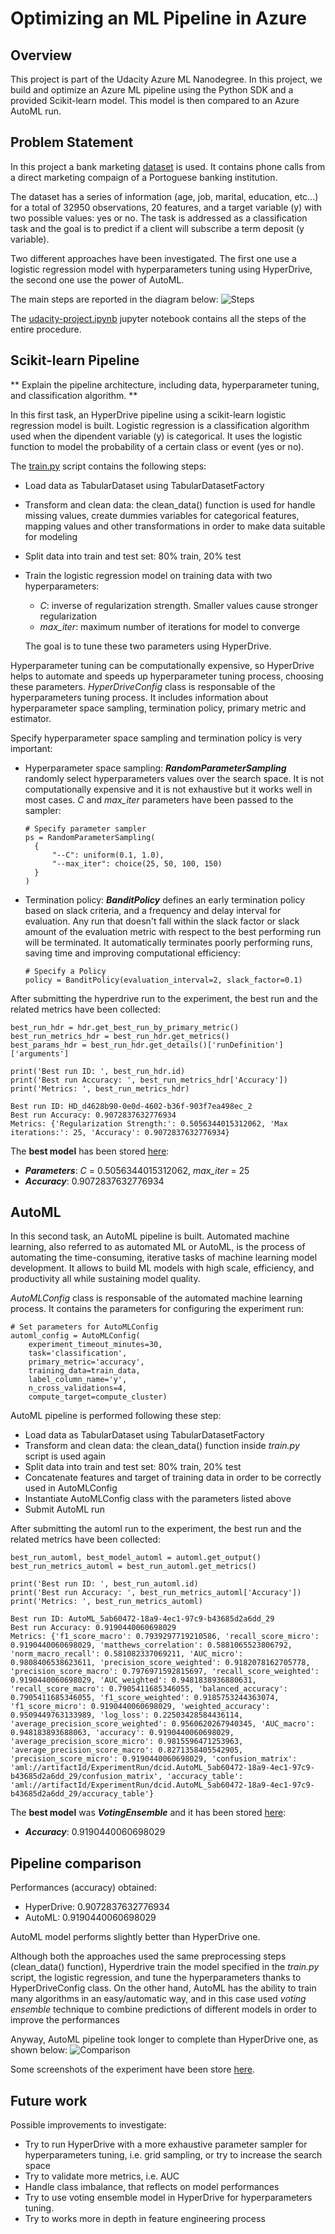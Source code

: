 # Optimizing an ML Pipeline in Azure

## Overview
This project is part of the Udacity Azure ML Nanodegree.
In this project, we build and optimize an Azure ML pipeline using the Python SDK and a provided Scikit-learn model.
This model is then compared to an Azure AutoML run.

## Problem Statement
In this project a bank marketing [dataset](https://automlsamplenotebookdata.blob.core.windows.net/automl-sample-notebook-data/bankmarketing_train.csv) is used.
It contains phone calls from a direct marketing compaign of a Portoguese banking institution.

The dataset has a series of information (age, job, marital, education, etc...) for a total of 32950 observations, 20 features, and a target variable (y)
with two possible values: yes or no.
The task is addressed as a classification task and the goal is to predict if a client will subscribe a term deposit (y variable).

Two different approaches have been investigated. The first one use a logistic regression model with hyperparameters tuning using HyperDrive,
the second one use the power of AutoML.

The main steps are reported in the diagram below:
![Steps](https://github.com/peppegili/1_Optimizing_an_ML_Pipeline_in_Azure/blob/master/img/problem_statement_steps.png)

The [udacity-project.ipynb](https://github.com/peppegili/1_Optimizing_an_ML_Pipeline_in_Azure/blob/master/udacity-project.ipynb) jupyter notebook contains all the steps of the entire procedure.

## Scikit-learn Pipeline
** Explain the pipeline architecture, including data, hyperparameter tuning, and classification algorithm. **

In this first task, an HyperDrive pipeline using a scikit-learn logistic regression model is built.
Logistic regression is a classification algorithm used when the dipendent variable (y) is categorical. It uses the logistic function to model the probability of a certain class or event (yes or no).

The [train.py](https://github.com/peppegili/1_Optimizing_an_ML_Pipeline_in_Azure/blob/master/train.py) script contains the following steps:

  - Load data as TabularDataset using TabularDatasetFactory
  - Transform and clean data: the clean_data() function is used for handle missing values, create dummies variables for categorical features, mapping values and other transformations in order to make data suitable for modeling
  - Split data into train and test set: 80% train, 20% test
  - Train the logistic regression model on training data with two hyperparameters:
  
    - *C*: inverse of regularization strength. Smaller values cause stronger regularization
    - *max_iter*: maximum number of iterations for model to converge
    
    The goal is to tune these two parameters using HyperDrive.

Hyperparameter tuning can be computationally expensive, so HyperDrive helps to automate and speeds up hyperparameter tuning process, choosing these parameters.
*HyperDriveConfig* class is responsable of the hyperparameters tuning process. It includes information about hyperparameter space sampling, termination policy, primary metric and estimator.

Specify hyperparameter space sampling and termination policy is very important:

  - Hyperparameter space sampling: ***RandomParameterSampling*** randomly select hyperparameters values over the search space.
    It is not computationally expensive and it is not exhaustive but it works well in most cases. *C* and *max_iter* parameters have been passed to the sampler:
  
    ```
    # Specify parameter sampler
    ps = RandomParameterSampling(
      {
          "--C": uniform(0.1, 1.0),
          "--max_iter": choice(25, 50, 100, 150)
      }
    )
    ```

  - Termination policy: ***BanditPolicy*** defines an early termination policy based on slack criteria, and a frequency and delay interval for evaluation.
    Any run that doesn't fall within the slack factor or slack amount of the evaluation metric with respect to the best performing run will be terminated.
    It automatically terminates poorly performing runs, saving time and improving computational efficiency:
    
    ```
    # Specify a Policy
    policy = BanditPolicy(evaluation_interval=2, slack_factor=0.1)
    ```

After submitting the hyperdrive run to the experiment, the best run and the related metrics have been collected:
```
best_run_hdr = hdr.get_best_run_by_primary_metric()
best_run_metrics_hdr = best_run_hdr.get_metrics()
best_params_hdr = best_run_hdr.get_details()['runDefinition']['arguments']

print('Best run ID: ', best_run_hdr.id)
print('Best run Accuracy: ', best_run_metrics_hdr['Accuracy'])
print('Metrics: ', best_run_metrics_hdr)
```
```
Best run ID: HD_d4628b90-0e0d-4602-b36f-903f7ea498ec_2
Best run Accuracy: 0.9072837632776934
Metrics: {'Regularization Strength:': 0.5056344015312062, 'Max iterations:': 25, 'Accuracy': 0.9072837632776934}
```
The **best model** has been stored [here](https://github.com/peppegili/1_Optimizing_an_ML_Pipeline_in_Azure/blob/master/outputs/best_model_hyperdrive.joblib):
  - ***Parameters***: *C* =  0.5056344015312062, *max_iter* = 25
  - ***Accuracy***: 0.9072837632776934


## AutoML
In this second task, an AutoML pipeline is built.
Automated machine learning, also referred to as automated ML or AutoML, is the process of automating the time-consuming, iterative tasks of machine learning model development. It allows to build ML models with high scale, efficiency, and productivity all while sustaining model quality.

*AutoMLConfig* class is responsable of the automated machine learning process. It contains the parameters for configuring the experiment run:

```
# Set parameters for AutoMLConfig
automl_config = AutoMLConfig(
    experiment_timeout_minutes=30,
    task='classification',
    primary_metric='accuracy',
    training_data=train_data,
    label_column_name='y',
    n_cross_validations=4,
    compute_target=compute_cluster)
```

AutoML pipeline is performed following these step:

  - Load data as TabularDataset using TabularDatasetFactory
  - Transform and clean data: the clean_data() function inside *train.py* script is used again
  - Split data into train and test set: 80% train, 20% test
  - Concatenate features and target of training data in order to be correctly used in AutoMLConfig
  - Instantiate AutoMLConfig class with the parameters listed above
  - Submit AutoML run

After submitting the automl run to the experiment, the best run and the related metrics have been collected:
```
best_run_automl, best_model_automl = automl.get_output()
best_run_metrics_automl = best_run_automl.get_metrics()

print('Best run ID: ', best_run_automl.id)
print('Best run Accuracy: ', best_run_metrics_automl['Accuracy'])
print('Metrics: ', best_run_metrics_automl)
```
```
Best run ID: AutoML_5ab60472-18a9-4ec1-97c9-b43685d2a6dd_29
Best run Accuracy: 0.9190440060698029
Metrics: {'f1_score_macro': 0.7939297719210586, 'recall_score_micro': 0.9190440060698029, 'matthews_correlation': 0.5881065523806792, 'norm_macro_recall': 0.581082337069211, 'AUC_micro': 0.9808406538623611, 'precision_score_weighted': 0.9182078162705778, 'precision_score_macro': 0.7976971592815697, 'recall_score_weighted': 0.9190440060698029, 'AUC_weighted': 0.9481838936880631, 'recall_score_macro': 0.7905411685346055, 'balanced_accuracy': 0.7905411685346055, 'f1_score_weighted': 0.9185753244363074, 'f1_score_micro': 0.9190440060698029, 'weighted_accuracy': 0.9509449763133989, 'log_loss': 0.22503428584436114, 'average_precision_score_weighted': 0.9560620267940345, 'AUC_macro': 0.948183893688063, 'accuracy': 0.9190440060698029, 'average_precision_score_micro': 0.9815596471253963, 'average_precision_score_macro': 0.8271358405542905, 'precision_score_micro': 0.9190440060698029, 'confusion_matrix': 'aml://artifactId/ExperimentRun/dcid.AutoML_5ab60472-18a9-4ec1-97c9-b43685d2a6dd_29/confusion_matrix', 'accuracy_table': 'aml://artifactId/ExperimentRun/dcid.AutoML_5ab60472-18a9-4ec1-97c9-b43685d2a6dd_29/accuracy_table'}
```

The **best model** was ***VotingEnsemble*** and it has been stored [here](https://github.com/peppegili/1_Optimizing_an_ML_Pipeline_in_Azure/blob/master/outputs/best_model_automl.joblib):
  - ***Accuracy***: 0.9190440060698029

## Pipeline comparison
Performances (accuracy) obtained:
  - HyperDrive: 0.9072837632776934
  - AutoML: 0.9190440060698029

AutoML model performs slightly better than HyperDrive one.

Although both the approaches used the same preprocessing steps (clean_data() function), Hyperdrive train the model specified in the *train.py* script, the logistic regression, and tune the hyperparameters thanks to HyperDriveConfig class.
On the other hand, AutoML has the ability to train many algorithms in an easy/automatic way, and in this case used *voting ensemble* technique to combine predictions of different models in order to improve the performances

Anyway, AutoML pipeline took longer to complete than HyperDrive one, as shown below:
![Comparison](https://github.com/peppegili/1_Optimizing_an_ML_Pipeline_in_Azure/blob/master/img/comparison.png)

Some screenshots of the experiment have been store [here](https://github.com/peppegili/1_Optimizing_an_ML_Pipeline_in_Azure/blob/master/img).

## Future work
Possible improvements to investigate:

  - Try to run HyperDrive with a more exhaustive parameter sampler for hyperparameters tuning, i.e. grid sampling, or try to increase the search space
  - Try to validate more metrics, i.e. AUC
  - Handle class imbalance, that reflects on model performances
  - Try to use voting ensemble model in HyperDrive for hyperparameters tuning.
  - Try to works more in depth in feature engineering process
